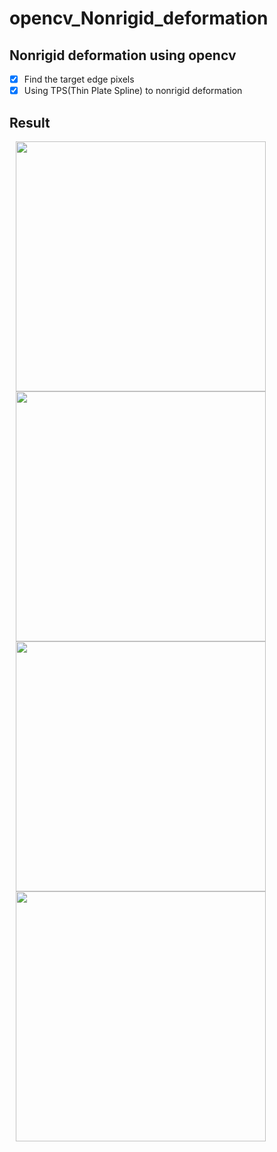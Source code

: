 # opencv_Nonrigid_deformation
Nonrigid deformation using opencv
----
- [x] Find the target edge pixels
- [x] Using TPS(Thin Plate Spline) to nonrigid deformation

## Result
<img src="https://github.com/zhangjiahao1026/opencv__deformation/blob/master/1_gt.png" hspace="10" wspace="10" width="400"/> <img src="https://github.com/zhangjiahao1026/opencv__deformation/blob/master/res_1.png" hspace="10" wspace="10"  width="400" />
<br>
<img src="https://github.com/zhangjiahao1026/opencv__deformation/blob/master/2_gt.png" hspace="10" wspace="10" width="400"/> <img src="https://github.com/zhangjiahao1026/opencv__deformation/blob/master/res_2.png" hspace="10" wspace="10"  width="400" />
